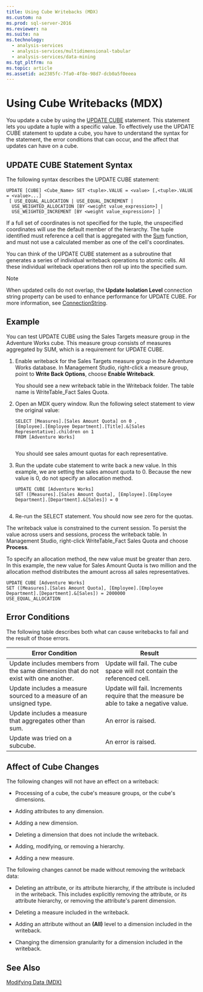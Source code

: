```yaml
---
title: Using Cube Writebacks (MDX)
ms.custom: na
ms.prod: sql-server-2016
ms.reviewer: na
ms.suite: na
ms.technology: 
  - analysis-services
  - analysis-services/multidimensional-tabular
  - analysis-services/data-mining
ms.tgt_pltfrm: na
ms.topic: article
ms.assetid: ae2385fc-7fa0-4f8e-98d7-dcb0a5f0eeea
---
```

# Using Cube Writebacks (MDX)
  You update a cube by using the [UPDATE CUBE](../Topic/UPDATE%20CUBE%20Statement%20\(MDX\).md) statement. This statement lets you update a tuple with a specific value. To effectively use the UPDATE CUBE statement to update a cube, you have to understand the syntax for the statement, the error conditions that can occur, and the affect that updates can have on a cube.  
  
## UPDATE CUBE Statement Syntax  
 The following syntax describes the UPDATE CUBE statement:  
  
```  
UPDATE [CUBE] <Cube_Name> SET <tuple>.VALUE = <value> [,<tuple>.VALUE = <value>...]  
 [ USE_EQUAL_ALLOCATION | USE_EQUAL_INCREMENT |  
  USE_WEIGHTED_ALLOCATION [BY <weight value_expression>] |  
  USE_WEIGHTED_INCREMENT [BY <weight value_expression>] ]   
```  
  
 If a full set of coordinates is not specified for the tuple, the unspecified coordinates will use the default member of the hierarchy. The tuple identified must reference a cell that is aggregated with the [Sum](../Topic/Sum%20\(MDX\).md) function, and must not use a calculated member as one of the cell's coordinates.  
  
 You can think of the UPDATE CUBE statement as a subroutine that generates a series of individual writeback operations to atomic cells. All these individual writeback operations then roll up into the specified sum.  
  
> [!NOTE]  
>  When updated cells do not overlap, the **Update Isolation Level** connection string property can be used to enhance performance for UPDATE CUBE. For more information, see [ConnectionString](assetId:///P:Microsoft.AnalysisServices.AdomdClient.AdomdConnection.ConnectionString).  
  
## Example  
 You can test UPDATE CUBE using the Sales Targets measure group in the Adventure Works cube. This measure group consists of measures aggregated by SUM, which is a requirement for UPDATE CUBE.  
  
1.  Enable writeback for the Sales Targets measure group in the Adventure Works database. In Management Studio, right-click a measure group, point to **Write Back Options**, choose **Enable Writeback**.  
  
     You should see a new writeback table in the Writeback folder. The table name is WriteTable_Fact Sales Quota.  
  
2.  Open an MDX query window. Run the following select statement to view the original value:  
  
    ```  
    SELECT [Measures].[Sales Amount Quota] on 0 ,  
    [Employee].[Employee Department].[Title].&[Sales Representative].children on 1  
    FROM [Adventure Works]  
  
    ```  
  
     You should see sales amount quotas for each representative.  
  
3.  Run the update cube statement to write back a new value. In this example, we are setting the sales amount quota to 0. Because the new value is 0, do not specify an allocation method.  
  
    ```  
    UPDATE CUBE [Adventure Works]   
    SET ([Measures].[Sales Amount Quota], [Employee].[Employee Department].[Department].&[Sales]) = 0  
  
    ```  
  
4.  Re-run the SELECT statement. You should now see zero for the quotas.  
  
 The writeback value is constrained to the current session. To persist the value across users and sessions, process the writeback table. In Management Studio, right-click WriteTable_Fact Sales Quota and choose **Process**.  
  
 To specify an allocation method, the new value must be greater than zero. In this example, the new value for Sales Amount Quota is two million and the allocation method distributes the amount across all sales representatives.  
  
```  
UPDATE CUBE [Adventure Works]   
SET ([Measures].[Sales Amount Quota], [Employee].[Employee Department].[Department].&[Sales]) = 2000000   
USE_EQUAL_ALLOCATION  
```  
  
## Error Conditions  
 The following table describes both what can cause writebacks to fail and the result of those errors.  
  
|Error Condition|Result|  
|---------------------|------------|  
|Update includes members from the same dimension that do not exist with one another.|Update will fail. The cube space will not contain the referenced cell.|  
|Update includes a measure sourced to a measure of an unsigned type.|Update will fail. Increments require that the measure be able to take a negative value.|  
|Update includes a measure that aggregates other than sum.|An error is raised.|  
|Update was tried on a subcube.|An error is raised.|  
  
## Affect of Cube Changes  
 The following changes will not have an effect on a writeback:  
  
-   Processing of a cube, the cube's measure groups, or the cube's dimensions.  
  
-   Adding attributes to any dimension.  
  
-   Adding a new dimension.  
  
-   Deleting a dimension that does not include the writeback.  
  
-   Adding, modifying, or removing a hierarchy.  
  
-   Adding a new measure.  
  
 The following changes cannot be made without removing the writeback data:  
  
-   Deleting an attribute, or its attribute hierarchy, if the attribute is included in the writeback. This includes explicitly removing the attribute, or its attribute hierarchy, or removing the attribute's parent dimension.  
  
-   Deleting a measure included in the writeback.  
  
-   Adding an attribute without an **(All)** level to a dimension included in the writeback.  
  
-   Changing the dimension granularity for a dimension included in the writeback.  
  
## See Also  
 [Modifying Data &#40;MDX&#41;](../../Topics/TopicNameNotContainA/Modifying-Data--MDX-.md)  
  
  